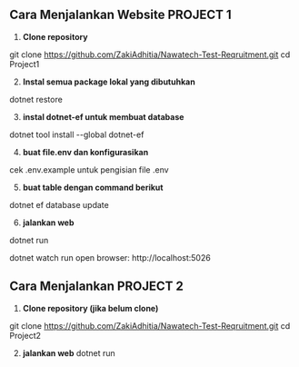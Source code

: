 ## Cara Menjalankan Website PROJECT 1

1. **Clone repository**

git clone https://github.com/ZakiAdhitia/Nawatech-Test-Reqruitment.git
cd Project1

2. **Instal semua package lokal yang dibutuhkan**

dotnet restore

3. **instal dotnet-ef untuk membuat database**

dotnet tool install --global dotnet-ef

4. **buat file.env dan konfigurasikan**

cek .env.example untuk pengisian file .env

5. **buat table dengan command berikut**
<!-- pastikan sudah setup database di .env -->
dotnet ef database update

6. **jalankan web**

dotnet run
<!-- jika ingin agar otomatis reload -->
dotnet watch run
open browser: http://localhost:5026

## Cara Menjalankan PROJECT 2

1. **Clone repository (jika belum clone)**

git clone https://github.com/ZakiAdhitia/Nawatech-Test-Reqruitment.git
cd Project2

2. **jalankan web**
dotnet run

